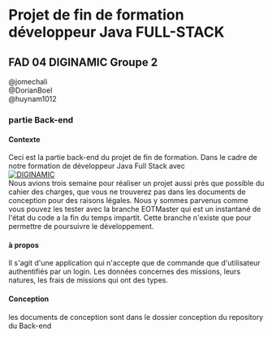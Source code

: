 # Projet de fin de formation développeur Java FULL-STACK

## FAD 04 DIGINAMIC 	Groupe 2
@jomechali <br />
@DorianBoel <br />
@huynam1012 <br />

### partie Back-end

#### Contexte
Ceci est la partie back-end du projet de fin de formation. Dans le cadre de notre formation de développeur Java Full Stack avec <br />
[![DIGINAMIC](https://www.diginamic.fr/wp-content/uploads/2017/04/Logo_Diginamic_Passeport-e1492187736114.png)](https://www.diginamic.fr/) <br />
Nous avions trois semaine pour réaliser un  projet aussi près que possible du cahier des charges, que vous ne trouverez pas dans les documents de conception pour des raisons légales.
Nous y sommes parvenus comme vous pouvez les tester avec la branche EOTMaster qui est un instantané de l'état du code a la fin du temps impartit. Cette branche n'existe que pour permettre de poursuivre le développement. 

#### à propos
Il s'agit d'une application qui n'accepte que de commande que d'utilisateur authentifiés par un login.
Les données concernes des missions, leurs natures, les frais de missions qui ont des types.

#### Conception
les documents de conception sont dans le dossier conception du repository du Back-end

